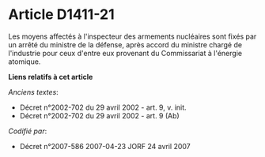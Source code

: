 # Article D1411-21

Les moyens affectés à l'inspecteur des armements nucléaires sont fixés par un arrêté du ministre de la défense, après accord
du ministre chargé de l'industrie pour ceux d'entre eux provenant du Commissariat à l'énergie atomique.

**Liens relatifs à cet article**

_Anciens textes_:

  - Décret n°2002-702 du 29 avril 2002 - art. 9, v. init.
  - Décret n°2002-702 du 29 avril 2002 - art. 9 (Ab)

_Codifié par_:

  - Décret n°2007-586 2007-04-23 JORF 24 avril 2007
